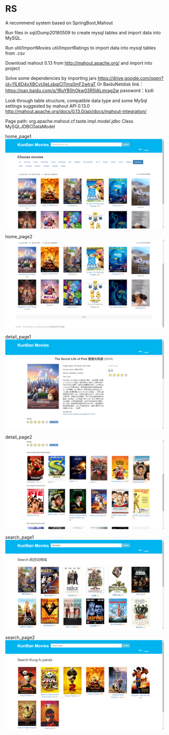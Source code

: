 # RS
A recommend system based on SpringBoot,Mahout

Run files in sql/Dump20180509 to create mysql tables and import data into MySQL.

Run util/ImportMovies util/ImportRatings to import data into mysql tables from .csv

Download mahout 0.13 from http://mahout.apache.org/ and import into project

Solve some dependencies by importing jars https://drive.google.com/open?id=11L6D4xXBCvUIeLsbqjClTms0mF2wIraT
Or BaiduNetdisk link：https://pan.baidu.com/s/1RuYB5hOkw03R5lALmrag2w password：kzdi

Look through table structure, compatible data type and some MySql settings
suggested by mahout API 0.13.0
http://mahout.apache.org/docs/0.13.0/api/docs/mahout-integration/

Page path:
  org.apache.mahout.cf.taste.impl.model.jdbc
    Class MySQLJDBCDataModel

home_page1
![Alt text](https://github.com/Daemoonn/RS/raw/master/screen_shots/home_page1.png)

home_page2
![Alt text](https://github.com/Daemoonn/RS/raw/master/screen_shots/home_page2.png)

detail_page1
![Alt text](https://github.com/Daemoonn/RS/raw/master/screen_shots/detail_page1.png)

detail_page2
![Alt text](https://github.com/Daemoonn/RS/raw/master/screen_shots/detail_page2.png)

search_page1
![Alt text](https://github.com/Daemoonn/RS/raw/master/screen_shots/search_page1.png)

search_page2
![Alt text](https://github.com/Daemoonn/RS/raw/master/screen_shots/search_page2.png)

